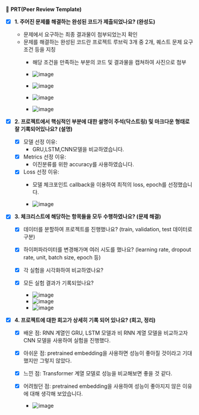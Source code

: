 🔑 **PRT(Peer Review Template)**

- [x]  **1. 주어진 문제를 해결하는 완성된 코드가 제출되었나요? (완성도)**
    - 문제에서 요구하는 최종 결과물이 첨부되었는지 확인
    - 문제를 해결하는 완성된 코드란 프로젝트 루브릭 3개 중 2개, 
    퀘스트 문제 요구조건 등을 지칭
        - 해당 조건을 만족하는 부분의 코드 및 결과물을 캡쳐하여 사진으로 첨부
        
        - ![image](https://github.com/ivvve/aiffel-repo/assets/154392651/09a96a39-29af-449c-8a37-904631fe57d9)
        - ![image](https://github.com/ivvve/aiffel-repo/assets/154392651/9b794f63-0ebe-4e82-b1ff-5d9079e30e62)
        - ![image](https://github.com/ivvve/aiffel-repo/assets/154392651/aede4ecf-deb8-43df-8a87-8cfba7f6d35a)
        - ![image](https://github.com/ivvve/aiffel-repo/assets/154392651/98ca172e-a76a-4ec2-b63c-2d3f17873125)

- [x]  **2. 프로젝트에서 핵심적인 부분에 대한 설명이 주석(닥스트링) 및 마크다운 형태로 잘 기록되어있나요? (설명)**
    - [x]  모델 선정 이유:
        - GRU,LSTM,CNN모델을 비교하였습니다.
    - [x]  Metrics 선정 이유:
        - 이진분류를 위한 accuracy를 사용하였습니다.
    - [x]  Loss 선정 이유:
        - 모델 체크포인트 callback을 이용하여 최적의 loss, epoch를 선정했습니다.
         
        - ![image](https://github.com/ivvve/aiffel-repo/assets/154392651/d7443d52-2447-4dbc-bb59-9537d8e79765)


- [x]  **3. 체크리스트에 해당하는 항목들을 모두 수행하였나요? (문제 해결)**
    - [x]  데이터를 분할하여 프로젝트를 진행했나요? (train, validation, test 데이터로 구분)
    - [x]  하이퍼파라미터를 변경해가며 여러 시도를 했나요? (learning rate, dropout rate, unit, batch size, epoch 등)
    - [x]  각 실험을 시각화하여 비교하였나요?
    - [x]  모든 실험 결과가 기록되었나요?
     
        - ![image](https://github.com/ivvve/aiffel-repo/assets/154392651/bc79b784-1a49-48e7-9b79-14b056e2373c)
        - ![image](https://github.com/ivvve/aiffel-repo/assets/154392651/c2f74261-212b-440d-9c78-b48526fcd029)
        - ![image](https://github.com/ivvve/aiffel-repo/assets/154392651/d4f9b3a5-7838-4eb4-a717-f6462ec0bff4)

- [x]  **4. 프로젝트에 대한 회고가 상세히 기록 되어 있나요? (회고, 정리)**
    - [x]  배운 점: RNN 계열인 GRU, LSTM 모델과 비 RNN 계열 모델을 비교하고자 CNN 모델을 사용하여 실험을 진행했다.
    - [x]  아쉬운 점: pretrained embedding을 사용하면 성능이 좋아질 것이라고 기대했지만 그렇지 않았다.
    - [x]  느낀 점: Transformer 계열 모델로 성능을 비교해보면 좋을 것 같다.
    - [x]  어려웠던 점: pretrained embedding을 사용하여 성능이 좋아지지 않은 이유에 대해 생각해 보았습니다.
       
        - ![image](https://github.com/ivvve/aiffel-repo/assets/154392651/332fea3b-ba56-454f-8f37-9b6cc7a346cb)


